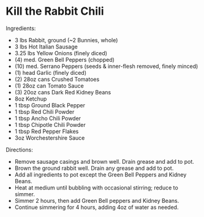 # Kill the Rabbit Chili

Ingredients:
* 3 lbs Rabbit, ground (~2 Bunnies, whole)
* 3 lbs Hot Italian Sausage
* 3.25 lbs Yellow Onions (finely diced)
* (4) med. Green Bell Peppers (chopped)
* (10) med. Serrano Peppers (seeds & inner-flesh removed, finely minced)
* (1) head Garlic (finely diced)
* (2) 28oz cans Crushed Tomatoes
* (1) 28oz can Tomato Sauce
* (3) 20oz cans Dark Red Kidney Beans
* 8oz Ketchup
* 1 tbsp Ground Black Pepper
* 1 tbsp Red Chili Powder
* 1 tbsp Ancho Chili Powder
* 1 tbsp Chipotle Chili Powder
* 1 tbsp Red Pepper Flakes
* 3oz Worchestershire Sauce

Directions:
+ Remove sausage casings and brown well.  Drain grease and add to pot.
+ Brown the ground rabbit well.  Drain any grease and add to pot.
+ Add all ingredients to pot except the Green Bell Peppers and Kidney Beans.
+ Heat at medium until bubbling with occasional stirring; reduce to simmer.
+ Simmer 2 hours, then add Green Bell peppers and Kidney Beans.
+ Continue simmering for 4 hours, adding 4oz of water as needed.
